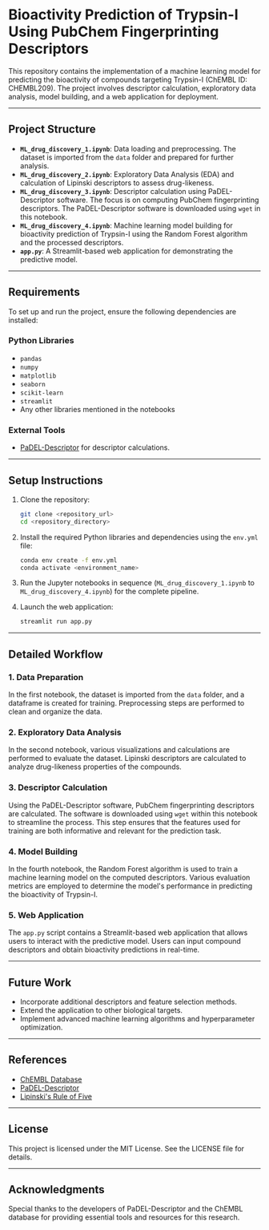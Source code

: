 # Bioactivity Prediction of Trypsin-I Using PubChem Fingerprinting Descriptors

This repository contains the implementation of a machine learning model for predicting the bioactivity of compounds targeting Trypsin-I (ChEMBL ID: CHEMBL209). The project involves descriptor calculation, exploratory data analysis, model building, and a web application for deployment. 

---

## Project Structure

- **`ML_drug_discovery_1.ipynb`**: Data loading and preprocessing. The dataset is imported from the `data` folder and prepared for further analysis.
- **`ML_drug_discovery_2.ipynb`**: Exploratory Data Analysis (EDA) and calculation of Lipinski descriptors to assess drug-likeness.
- **`ML_drug_discovery_3.ipynb`**: Descriptor calculation using PaDEL-Descriptor software. The focus is on computing PubChem fingerprinting descriptors. The PaDEL-Descriptor software is downloaded using `wget` in this notebook.
- **`ML_drug_discovery_4.ipynb`**: Machine learning model building for bioactivity prediction of Trypsin-I using the Random Forest algorithm and the processed descriptors.
- **`app.py`**: A Streamlit-based web application for demonstrating the predictive model.

---

## Requirements

To set up and run the project, ensure the following dependencies are installed:

### Python Libraries

- `pandas`
- `numpy`
- `matplotlib`
- `seaborn`
- `scikit-learn`
- `streamlit`
- Any other libraries mentioned in the notebooks

### External Tools

- [PaDEL-Descriptor](http://www.yapcwsoft.com/dd/padeldescriptor/) for descriptor calculations.

---

## Setup Instructions

1. Clone the repository:
   ```bash
   git clone <repository_url>
   cd <repository_directory>
   ```

2. Install the required Python libraries and dependencies using the `env.yml` file:
   ```bash
   conda env create -f env.yml
   conda activate <environment_name>
   ```

3. Run the Jupyter notebooks in sequence (`ML_drug_discovery_1.ipynb` to `ML_drug_discovery_4.ipynb`) for the complete pipeline.

4. Launch the web application:
   ```bash
   streamlit run app.py
   ```

---

## Detailed Workflow

### 1. Data Preparation
In the first notebook, the dataset is imported from the `data` folder, and a dataframe is created for training. Preprocessing steps are performed to clean and organize the data.

### 2. Exploratory Data Analysis
In the second notebook, various visualizations and calculations are performed to evaluate the dataset. Lipinski descriptors are calculated to analyze drug-likeness properties of the compounds.

### 3. Descriptor Calculation
Using the PaDEL-Descriptor software, PubChem fingerprinting descriptors are calculated. The software is downloaded using `wget` within this notebook to streamline the process. This step ensures that the features used for training are both informative and relevant for the prediction task.

### 4. Model Building
In the fourth notebook, the Random Forest algorithm is used to train a machine learning model on the computed descriptors. Various evaluation metrics are employed to determine the model's performance in predicting the bioactivity of Trypsin-I.

### 5. Web Application
The `app.py` script contains a Streamlit-based web application that allows users to interact with the predictive model. Users can input compound descriptors and obtain bioactivity predictions in real-time.

---

## Future Work

- Incorporate additional descriptors and feature selection methods.
- Extend the application to other biological targets.
- Implement advanced machine learning algorithms and hyperparameter optimization.

---

## References

- [ChEMBL Database](https://www.ebi.ac.uk/chembl/)
- [PaDEL-Descriptor](http://www.yapcwsoft.com/dd/padeldescriptor/)
- [Lipinski's Rule of Five](https://en.wikipedia.org/wiki/Lipinski%27s_rule_of_five)

---

## License

This project is licensed under the MIT License. See the LICENSE file for details.

---

## Acknowledgments

Special thanks to the developers of PaDEL-Descriptor and the ChEMBL database for providing essential tools and resources for this research.
